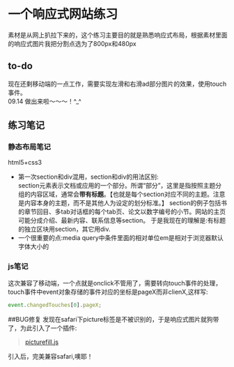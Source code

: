 # 一个响应式网站练习
素材是从网上扒拉下来的，这个练习主要目的就是熟悉响应式布局，根据素材里面的响应式图片我把分割点选为了800px和480px    

## to-do
现在还剩移动端的一点工作，需要实现左滑和右滑ad部分图片的效果，使用touch事件。    
09.14 做出来啦～～～！^_^
## 练习笔记
### 静态布局笔记
html5+css3    
- 第一次section和div混用，section和div的用法区别:    
section元素表示文档或应用的一个部分。所谓“部分”，这里是指按照主题分组的内容区域，通常会**带有标题**。【也就是每个section对应不同的主题。注意是内容本身的主题，而不是其他人为设定的划分标准。】
section的例子包括书的章节回目、多tab对话框的每个tab页、论文以数字编号的小节。网站的主页可能分成介绍、最新内容、联系信息等section。
于是我现在的理解是:有标题的独立区块用section，其它用div.
- 一个很重要的点:media query中条件里面的相对单位em是相对于浏览器默认字体大小的

### js笔记
这次兼容了移动端，一个点就是onclick不管用了，需要转向touch事件的处理，touch事件中event对象存储的事件对应的坐标是pageX而非clienX,这样写:    
```js
event.changedTouches[0].pageX;
```
##BUG修复
发现在safari下picture标签是不被识别的，于是响应式图片就狗带了，为此引入了一个插件:    
> [picturefill.js](http://scottjehl.github.io/picturefill/)

引入后，完美兼容safari,噢耶！

